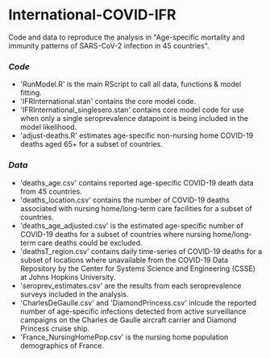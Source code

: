 # International-COVID-IFR

Code and data to reproduce the analysis in "Age-specific mortality and immunity patterns of SARS-CoV-2 infection in 45 countries".

### **_Code_**
- 'RunModel.R' is the main RScript to call all data, functions & model fitting.
- 'IFRInternational.stan' contains the core model code.
- 'IFRInternational_singlesero.stan' contains core model code for use when only a single seroprevalence datapoint is being included in the model likelihood.
- 'adjust-deaths.R' estimates age-specific non-nursing home COVID-19 deaths aged 65+ for a subset of countries.



### **_Data_**
- 'deaths_age.csv' contains reported age-specific COVID-19 death data from 45 countries.
- 'deaths_location.csv' contains the number of COVID-19 deaths associated with nursing home/long-term care facilities for a subset of countries.
- 'deaths_age_adjusted.csv' is the estimated age-specific number of COVID-19 deaths for a subset of countries where nursing home/long-term care deaths
could be excluded.
- 'deathsT_region.csv' contains daily time-series of COVID-19 deaths for a subset of locations where unavailable from the COVID-19 Data Repository 
by the Center for Systems Science and Engineering (CSSE) at Johns Hopkins University.
- 'seroprev_estimates.csv' are the results from each seroprevalence surveys included in the analysis.
- 'CharlesDeGaulle.csv' and 'DiamondPrincess.csv' inlcude the reported number of age-specific infections detected from active surveillance campaigns on the Charles de Gaulle aircraft 
carrier and Diamond Princess cruise ship.
- 'France_NursingHomePop.csv' is the nursing home population demographics of France.
